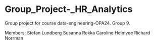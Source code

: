 # Group_Project-_HR_Analytics
Group project for course data-engineering-OPA24. Group 9. 

Members:
  Stefan Lundberg
	Susanna Rokka
	Caroline Helmvee
	Richard Norrman
